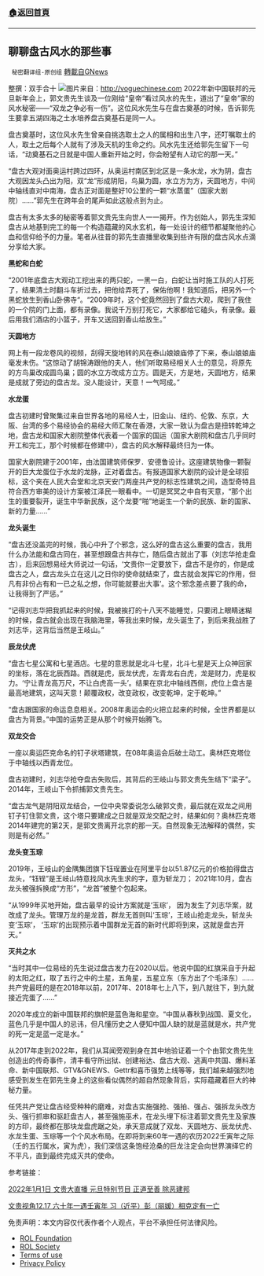 ###  [:house:返回首頁](https://github.com/ourhimalayas/txt)
---


## 聊聊盘古风水的那些事
` 秘密翻译组-原创组` [轉載自GNews](https://gnews.org/zh-hans/1822527/)

整撰：双手合十
![](https://assets.gnews.org/wp-content/uploads/2022/01/3-6.jpg)图片来自：http://voguechinese.com
2022年新中国联邦的元旦新年会上，郭文贵先生谈及一位刚给“皇帝”看过风水的先生，道出了“皇帝”家的风水秘密——“双龙之争必有一伤”。这位风水先生与在盘古奠基的时候，告诉郭先生要拿五湖四海之土水培养盘古奠基石是同一人。

盘古奠基时，这位风水先生曾亲自挑选取土之人的属相和出生八字，还叮嘱取土的人，取土之后每个人就有了涉及天机的生命之约。风水先生还给郭先生留下一句话，“动奠基石之日就是中国人重新开始之时，你会盼望有人动它的那一天。”

“盘古大观对面奥运村跨过四环，从奥运村南区到北区是一条水龙，水为阴，盘古大观因龙头凸出为阳，双“龙”形成阴阳，鸟巢为圆，水立方为方，天圆地方，中间中轴线直对中南海，盘古正对面是整好10公里的一颗“水蒸蛋”（国家大剧院）……”郭先生在跨年会的尾声如此这般点到为止。

盘古有太多太多的秘密等着郭文贵先生向世人一一揭开。作为创始人，郭先生深知盘古从地基到完工的每一个构造蕴藏的风水玄机，每一处设计的细节都凝聚他的心血和信仰给予的力量。笔者从往昔的郭先生直播里收集到些许有限的盘古风水点滴分享给大家。

**黑蛇和白蛇**

“2001年底盘古大观动工挖出来的两只蛇，一黑一白，白蛇让当时施工队的人打死了，结果清土时翻斗车折过去，把他给弄死了，保佑他啊！我知道后，把另外一个黑蛇放生到香山卧佛寺“。“2009年时，这个蛇竟然回到了盘古大观，爬到了我住的一个院的门上面，都有录像。我说千万别打死它，大家都给它磕头，有录像。最后用我们酒店的小篮子，开车又送回到香山给放生。”

**天圆地方**

网上有一段龙卷风的视频，刮得天旋地转的风在泰山娘娘庙停了下来，泰山娘娘庙毫发未伤。“这惊动了胡锦涛跟他的夫人，他们听取易经相关人士的意见，将原先的方鸟巢改成圆鸟巢；圆的水立方改成方立方。圆是天，方是地，天圆地方，结果是成就了旁边的盘古龙。没人能设计，天意！一气呵成。”

**水龙蛋**

盘古初建时曾聚集过来自世界各地的易经人士，旧金山、纽约、伦敦、东京，大阪、台湾的多个易经协会的易经大师汇聚在香港，大家一致认为盘古是扭转乾坤之地，盘古龙和国家大剧院整体代表着一个国家的国运（国家大剧院和盘古几乎同时开工和完工，那个时候都在修建中），盘古的风水解释最终归为一体。

国家大剧院建于2001年，由法国建筑师保罗．安德鲁设计。这座建筑物像一颗裂开的巨大龙蛋位于水龙的龙脉，正对着盘古。有报道国家大剧院的设计是全球招标，这个夹在人民大会堂和北京天安门两座共产党的标志性建筑之间，造型奇特且符合西方审美的设计方案被江泽民一眼看中。一切是冥冥之中自有天意，“那个出生的蛋要裂开，诞生中华新民族，这个龙要“啪”地诞生一个新的民族、新的国家、新的力量……”

**龙头诞生**

“盘古还没盖完的时候，我心中升了个邪念，这么好的盘古这么重要的盘古，我用什么办法能和盘古同在，甚至想跟盘古共存亡，随后盘古就出了事（刘志华抢走盘古），后来回想易经大师说过一句话，‘文贵你一定要放下，盘古不是你的，你是成盘古之人，盘古龙头立在这儿之日你的使命就结束了，盘古就会发挥它的作用，但凡有非份占有和一已之私之想，你可能就要出大事’。这个邪念差点要了我的命，让我得到了严惩。”

“记得刘志华把我抓起来的时候，我被挨打的十八天不能睡觉，只要闭上眼睛迷糊的时候，盘古就会出现在我脑海里，等我出来时候，龙头诞生了，到后来我战胜了刘志华，这背后当然是王岐山。”

**辰龙伏虎**

“盘古七星公寓和七星酒店。七星的意思就是北斗七星，北斗七星是天上众神回家的坐标，落在北辰西路。西就是虎，辰龙伏虎，左青龙右白虎，龙是财力，虎是权力。‘宁让青龙高万尺，不让白虎高一头’。结果在京北中轴线西侧，虎位上盘古是最高地建筑，这叫天意！颠覆政权，改变政权，改变乾坤，定于乾坤。”

“盘古跟国家的命运息息相关。2008年奥运会的火把立起来的时候，全世界都是以盘古为背景。”中国的运势正是从那个时候开始腾飞。

**双龙交合**

一座以奥运匹克命名的钉子状塔建筑，在08年奥运会后破土动工。奥林匹克塔位于中轴线以西青龙位。

盘古初建时，刘志华抢夺盘古失败后，其背后的王岐山与郭文贵先生结下“梁子”。2014年，王岐山下令抓捕郭文贵先生。

“盘古龙气是阴阳双龙结合，一位中央常委说怎么破郭文贵，最后就在双龙之间用钉子钉住郭文贵，这个塔只要建成之日就是双龙交配之时，结果如何？奥林匹克塔2014年建完的第2天，是郭文贵离开北京的那一天。自然现象无法解释的偶然，实则是有必然。”

**龙头变玉琮**

2019年，王岐山的金隅集团旗下钰珵置业在阿里平台以51.87亿元的价格拍得盘古龙头，“钰锃”是王岐山特意找风水先生求的字，意为斩龙刀； 2021年10月，盘古龙头被强拆换成“方形”，“龙首”被整个包起来。

“从1999年买地开始，盘古最早的设计方案就是‘玉琮’， 因为发生了刘志华案，就改成了龙头。管理万龙的是龙首，群龙无首则叫‘玉琮’，王岐山抢走龙头，斩龙头变‘玉琮’， ‘玉琮’的出现预示着中国群龙无首的新时代即将到来，这就是盘古开天。”

**灭共之水**

“当时其中一位易经的先生说过盘古发力在2020以后。他说中国的红旗采自于升起的太阳之红，取了五行之中的土星，五角星，五星立东（东方出了个毛泽东）……共产党最旺的是在2018年以前，2017年、2018年七上八下，到八就往下，到九就接近完蛋了……”

2020年成立的新中国联邦的旗帜是蓝色海和星空。“中国从春秋到战国、夏文化，蓝色几乎是中国人的忌讳，但凡懂历史之人便知中国人缺的就是蓝就是水，共产党的死一定是蓝一定是水。”

从2017年走到2022年，我们从耳闻旁观到身在其中地验证着一个个由郭文贵先生创造出的传奇事件，清丰看守所出狱、创建裕达、盘古大观、逃离中共国、爆料革命、新中国联邦、GTV&GNEWS、Gettr和喜币强势上线等等，我们越来越强烈地感受到发生在郭先生身上的这些看似偶然的超自然现象背后，实际蕴藏着巨大的神秘力量。

任凭共产党让盘古经受种种的磨难，对盘古实施强抢、强拍、强占、强拆龙头改方头、强行抓审和驱赶盘古人，甚至强施巫术，在龙头埋下标注着郭文贵先生及家族的方印，最终都在那块龙盘虎踞之处，承天意成就了双龙、天圆地方、辰龙伏虎、水龙生蛋、玉琮等一个个风水布局。在即将到来60年一遇的农历2022壬寅年之际（壬的五行属水，寅为虎），我们深信这条饱经沧桑的巨龙注定会向世界演绎它的不平凡，直到最终完成灭共的使命。

参考链接：

[2022年1月1日 文贵大直播 元旦特别节目 正道至善 除恶建邦](https://gtv.org/video/id=61d04feaecc0b216cbb3374d)

[文贵视角12.17 六十年一遇壬寅年 习（近平）彭（丽媛）相克定有一亡](https://gnews.org/zh-hans/1774016/)

 

免责声明：本文内容仅代表作者个人观点，平台不承担任何法律风险。

- [ROL Foundation](https://rolfoundation.org/)
- [ROL Society](https://rolsociety.org/)
- [Terms of use](https://gnews.org/terms-of-use-3/)
- [Privacy Policy](https://gnews.org/privacy-policy/)
